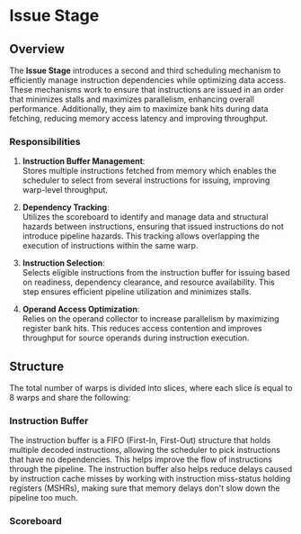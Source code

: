 # Issue Stage

## Overview

The **Issue Stage** introduces a second and third scheduling mechanism to efficiently manage instruction dependencies while optimizing data access. These mechanisms work to ensure that instructions are issued in an order that minimizes stalls and maximizes parallelism, enhancing overall performance. Additionally, they aim to maximize bank hits during data fetching, reducing memory access latency and improving throughput.

### Responsibilities

1. **Instruction Buffer Management**:  
   Stores multiple instructions fetched from memory which enables the scheduler to select from several instructions for issuing, improving warp-level throughput.

2. **Dependency Tracking**:  
   Utilizes the scoreboard to identify and manage data and structural hazards between instructions, ensuring that issued instructions do not introduce pipeline hazards. This tracking allows overlapping the execution of instructions within the same warp.

3. **Instruction Selection**:  
   Selects eligible instructions from the instruction buffer for issuing based on readiness, dependency clearance, and resource availability. This step ensures efficient pipeline utilization and minimizes stalls.

4. **Operand Access Optimization**:  
   Relies on the operand collector to increase parallelism by maximizing register bank hits. This reduces access contention and improves throughput for source operands during instruction execution.

## Structure

The total number of warps is divided into slices, where each slice is equal to 8 warps and share the following:

### Instruction Buffer

The instruction buffer is a FIFO (First-In, First-Out) structure that holds multiple decoded instructions, allowing the scheduler to pick instructions that have no dependencies. This helps improve the flow of instructions through the pipeline. The instruction buffer also helps reduce delays caused by instruction cache misses by working with instruction miss-status holding registers (MSHRs), making sure that memory delays don't slow down the pipeline too much.

### Scoreboard

